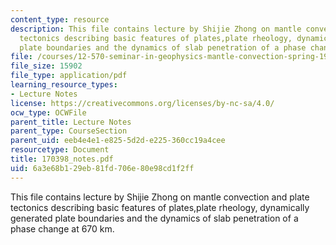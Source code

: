 ```yaml
---
content_type: resource
description: This file contains lecture by Shijie Zhong on mantle convection and plate
  tectonics describing basic features of plates,plate rheology, dynamically generated
  plate boundaries and the dynamics of slab penetration of a phase change at 670 km.
file: /courses/12-570-seminar-in-geophysics-mantle-convection-spring-1998/6a3e68b129eb81fd706e80e98cd1f2ff_170398_notes.pdf
file_size: 15902
file_type: application/pdf
learning_resource_types:
- Lecture Notes
license: https://creativecommons.org/licenses/by-nc-sa/4.0/
ocw_type: OCWFile
parent_title: Lecture Notes
parent_type: CourseSection
parent_uid: eeb4e4e1-e825-5d2d-e225-360cc19a4cee
resourcetype: Document
title: 170398_notes.pdf
uid: 6a3e68b1-29eb-81fd-706e-80e98cd1f2ff
---
```

This file contains lecture by Shijie Zhong on mantle convection and plate tectonics describing basic features of plates,plate rheology, dynamically generated plate boundaries and the dynamics of slab penetration of a phase change at 670 km.